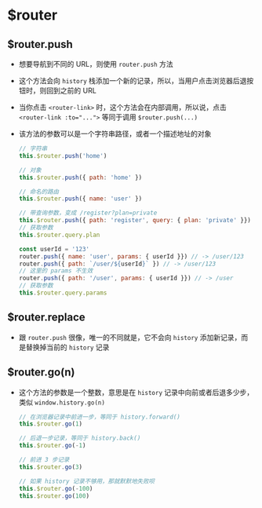 # $router

## $router.push

+ 想要导航到不同的 URL，则使用 `router.push` 方法

+ 这个方法会向 `history` 栈添加一个新的记录，所以，当用户点击浏览器后退按钮时，则回到之前的 URL

+ 当你点击 `<router-link>` 时，这个方法会在内部调用，所以说，点击 `<router-link :to="...">` 等同于调用 `$router.push(...)`

+ 该方法的参数可以是一个字符串路径，或者一个描述地址的对象

  ```js
  // 字符串
  this.$router.push('home')

  // 对象
  this.$router.push({ path: 'home' })

  // 命名的路由
  this.$router.push({ name: 'user' })

  // 带查询参数，变成 /register?plan=private
  this.$router.push({ path: 'register', query: { plan: 'private' }})
  // 获取参数
  this.$router.query.plan

  const userId = '123'
  router.push({ name: 'user', params: { userId }}) // -> /user/123
  router.push({ path: `/user/${userId}` }) // -> /user/123
  // 这里的 params 不生效
  router.push({ path: '/user', params: { userId }}) // -> /user
  // 获取参数
  this.$router.query.params
  ```

## $router.replace

+ 跟 `router.push` 很像，唯一的不同就是，它不会向 `history` 添加新记录，而是替换掉当前的 `history` 记录

## $router.go(n)

+ 这个方法的参数是一个整数，意思是在 `history` 记录中向前或者后退多少步，类似 `window.history.go(n)`

  ```js
  // 在浏览器记录中前进一步，等同于 history.forward()
  this.$router.go(1)

  // 后退一步记录，等同于 history.back()
  this.$router.go(-1)

  // 前进 3 步记录
  this.$router.go(3)

  // 如果 history 记录不够用，那就默默地失败呗
  this.$router.go(-100)
  this.$router.go(100)
  ```

